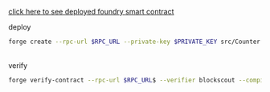 [click here to see deployed foundry smart contract](https://sepolia-blockscout.lisk.com/address/0x91054bc54e68e70df6ad38d8ae8a3dd87c1382b1)

deploy

```bash
forge create --rpc-url $RPC_URL --private-key $PRIVATE_KEY src/Counter.sol:Counter --broadcast
```

<br>
verify

```bash
forge verify-contract --rpc-url $RPC_URL$ --verifier blockscout --compiler-version 0.8.28 --verifier-url 'https://sepolia-blockscout.lisk.com/api/'   0x91054BC54E68E70Df6AD38D8Ae8a3dd87c1382b1  src/Counter.sol:Counter
```

